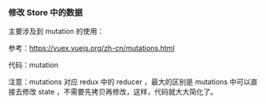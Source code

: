 ### 修改 Store 中的数据

主要涉及到 mutation 的使用：

参考：https://vuex.vuejs.org/zh-cn/mutations.html

代码：mutation

注意：mutations 对应 redux 中的 reducer ，最大的区别是 mutations 中可以直接去修改 state ，不需要先拷贝再修改，这样，代码就大大简化了。
